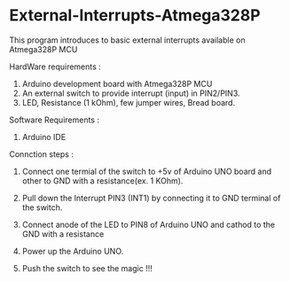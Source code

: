 # External-Interrupts-Atmega328P
This program introduces to basic external interrupts available on Atmega328P MCU

HardWare requirements :

1. Arduino development board with Atmega328P MCU
2. An external switch to provide interrupt (input) in PIN2/PIN3.
3. LED, Resistance (1 kOhm), few jumper wires, Bread board.

Software Requirements :

1. Arduino IDE


Connction steps :

1. Connect one termial of the switch to +5v of Arduino UNO board and other to GND with a resistance(ex. 1 KOhm).

2. Pull down the Interrupt PIN3 (INT1) by connecting it to GND terminal of the switch.

3. Connect anode of the LED to PIN8 of Arduino UNO and cathod to the GND with a resistance

4. Power up the Arduino UNO.

5. Push the switch to see the magic !!!
